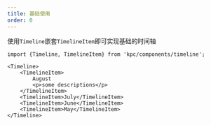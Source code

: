 ```yaml
---
title: 基础使用
order: 0
---
```


使用`Timeline`嵌套`TimelineItem`即可实现基础的时间轴

```vdt
import {Timeline, TimelineItem} from 'kpc/components/timeline';

<Timeline>
    <TimelineItem>
        August
        <p>some descriptions</p>
    </TimelineItem>
    <TimelineItem>July</TimelineItem>
    <TimelineItem>June</TimelineItem>
    <TimelineItem>May</TimelineItem>
</Timeline>
```